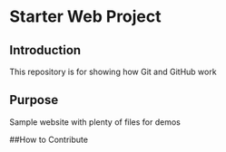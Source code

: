 # Starter Web Project

## Introduction
This repository is for showing how Git and GitHub work

## Purpose
Sample website with plenty of files for demos

##How to Contribute